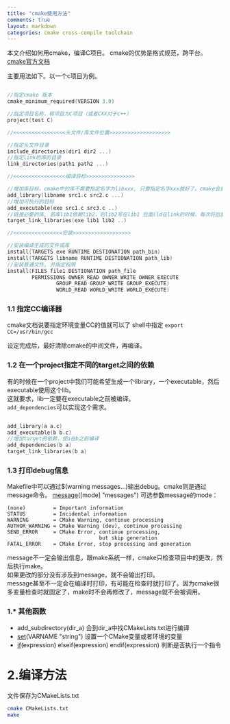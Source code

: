 ```yaml
---
title: "cmake使用方法"
comments: true
layout: markdown
categories: cmake cross-compile toolchain
---
```


本文介绍如何用cmake，编译C项目。 cmake的优势是格式规范，跨平台。[cmake官方文档](https://cmake.org/cmake/help/v3.0/index.html)

主要用法如下。以一个c项目为例。

```c

//指定cmake 版本
cmake_minimum_required(VERSION 3.0)

//指定项目名称，和项目为C项目（或者CXX对于c++）
project(test C)

//<<<<<<<<<<<<<<<<<头文件/库文件位置>>>>>>>>>>>>>>>>>>>>

//指定头文件目录
include_directories(dir1 dir2 ...)
//指定link的库的目录
link_directories(path1 path2 ...)

//<<<<<<<<<<<<<<<<<编译目标>>>>>>>>>>>>>>>>

//增加库目标，cmake中的库不需要指定名字为libxxx, 只要指定名字xxx就好了。cmake会自动处理
add_library(libname src1.c src2.c ...)
//增加可执行的目标
add_executable(exe src1.c src3.c ..)
//链接必要的库, 若库lib1依赖lib2，则lib2写在lib1 后面(ld在link的时候，每次将后面库的symbol解析给前面的库; 如果lib1写在lib2后面，ld就会找不到lib2中的符号)
target_link_libraries(exe lib1 lib2 ..)

//<<<<<<<<<<<<<<<<安装>>>>>>>>>>>>>>>>>>>

//安装编译生成的文件或库
install(TARGETS exe RUNTIME DESTIONATION path_bin)
install(TARGETS libname RUNTIME DESTIONATION path_lib)
//安装普通文件, 并指定权限
install(FILES file1 DESTIONATION path_file
		PERMISSIONS OWNER_READ OWNER_WRITE OWNER_EXECUTE
			    GROUP_READ GROUP_WRITE GROUP_EXECUTE)
			    WORLD_READ WORLD_WRITE WORLD_EXECUTE)

```

### 1.1 指定CC编译器
cmake文档说要指定环境变量CC的值就可以了 shell中指定 `export CC=/usr/bin/gcc`

设定完成后，最好清除cmake的中间文件，再编译。

### 1.2 在一个project指定不同的target之间的依赖
有的时候在一个project中我们可能希望生成一个library，一个executable，然后executable使用这个lib。  
这就要求，lib一定要在executable之前被编译。  
`add_dependencies`可以实现这个需求。
```c

add_library(a a.c)
add_executable(b b.c)
//增加target的依赖，使a在b之前编译
add_dependencies(b a)
target_link_libraries(b a)
```

### 1.3 打印debug信息
Makefile中可以通过$(warning messages...)输出debug。cmake则是通过message命令。
[message](https://cmake.org/cmake/help/v3.0/command/message.html)([mode] "messages")
可选参数message的mode：

	(none)         = Important information
	STATUS         = Incidental information
	WARNING        = CMake Warning, continue processing
	AUTHOR_WARNING = CMake Warning (dev), continue processing
	SEND_ERROR     = CMake Error, continue processing,
	                              but skip generation
	FATAL_ERROR    = CMake Error, stop processing and generation

message不一定会输出信息，跟make系统一样，cmake只检查项目中的更改，然后执行make。  
如果更改的部分没有涉及到message，就不会输出打印。  
message甚至不一定会在编译时打印，有可能在检查时就打印了。因为cmake很多变量检查时就固定了，make时不会再修改了，message就不会被调用。


### 1.\* 其他函数

- add_subdirectory(dir_a)
	会到dir_a中找CMakeLists.txt进行编译
- [set](https://cmake.org/cmake/help/v3.0/command/set.html)(VARNAME "string")
	设置一个CMake变量或者环境的变量
- [if](https://cmake.org/cmake/help/v3.0/command/if.html)(expression)  elseif(expression) endif(expression)
	判断是否执行一个指令


# 2.编译方法

文件保存为CMakeLists.txt
```bash
cmake CMakeLists.txt
make

```

